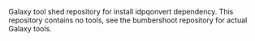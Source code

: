 Galaxy tool shed repository for install idpqonvert dependency. This
repository contains no tools, see the bumbershoot repository for
actual Galaxy tools.
